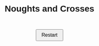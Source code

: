 <!DOCTYPE html>
<html lang="en">
<head>
  <meta charset="UTF-8">
  <title>Noughts and Crosses</title>
  <style>
    body {
      font-family: sans-serif;
      text-align: center;
      margin-top: 50px;
    }
    h1 { margin-bottom: 10px; }
    #board {
      display: grid;
      grid-template-columns: repeat(3, 100px);
      grid-gap: 5px;
      justify-content: center;
      margin: 20px auto;
    }
    .cell {
      width: 100px;
      height: 100px;
      font-size: 48px;
      display: flex;
      justify-content: center;
      align-items: center;
      background: #eee;
      cursor: pointer;
    }
    .cell:hover {
      background: #ddd;
    }
    #status {
      margin-top: 20px;
      font-size: 20px;
    }
    button {
      margin-top: 10px;
      padding: 8px 16px;
      font-size: 16px;
    }
  </style>
</head>
<body>
  <h1>Noughts and Crosses</h1>
  <div id="board"></div>
  <div id="status"></div>
  <button onclick="resetGame()">Restart</button>

  <script>
    const boardEl = document.getElementById('board');
    const statusEl = document.getElementById('status');
    let board = ['', '', '', '', '', '', '', '', ''];
    let gameOver = false;

    function renderBoard() {
      boardEl.innerHTML = '';
      board.forEach((cell, i) => {
        const div = document.createElement('div');
        div.className = 'cell';
        div.textContent = cell;
        div.onclick = () => playerMove(i);
        boardEl.appendChild(div);
      });
    }

    function playerMove(i) {
      if (board[i] || gameOver) return;
      board[i] = 'X';
      renderBoard();
      if (checkWin('X')) return endGame('You win!');
      if (board.every(c => c)) return endGame("It's a draw!");
      setTimeout(computerMove, 300);
    }

    function computerMove() {
      if (gameOver) return;
      const empty = board.map((c, i) => c === '' ? i : null).filter(i => i !== null);
      const move = empty[Math.floor(Math.random() * empty.length)];
      board[move] = 'O';
      renderBoard();
      if (checkWin('O')) return endGame('Computer wins!');
      if (board.every(c => c)) return endGame("It's a draw!");
    }

    function checkWin(player) {
      const winPatterns = [
        [0,1,2], [3,4,5], [6,7,8], // rows
        [0,3,6], [1,4,7], [2,5,8], // cols
        [0,4,8], [2,4,6]           // diags
      ];
      return winPatterns.some(p => 
        p.every(i => board[i] === player)
      );
    }

    function endGame(msg) {
      gameOver = true;
      statusEl.textContent = msg;
    }

    function resetGame() {
      board = ['', '', '', '', '', '', '', '', ''];
      gameOver = false;
      statusEl.textContent = '';
      renderBoard();
    }

    resetGame();
  </script>
</body>
</html>
